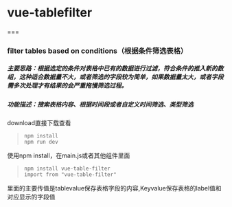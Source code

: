 # vue-tablefilter
===
### filter tables based on conditions（根据条件筛选表格）
##### 主要思路：根据选定的条件对表格中已有的数据进行过滤，符合条件的推入新的数组，这种适合数据量不大，或者筛选的字段较为简单，如果数据量太大，或者字段需多次处理才有结果的会严重拖慢筛选过程。  
##### 功能描述：搜索表格内容、根据时间段或者自定义时间筛选、类型筛选

download直接下载查看  
>`npm install`  
>`npm run dev`

使用npm install，在main.js或者其他组件里面  
>`npm install vue-table-filter`   
>`import from "vue-table-filter"`  

里面的主要传值是tablevalue保存表格字段的内容,Keyvalue保存表格的label值和对应显示的字段值
